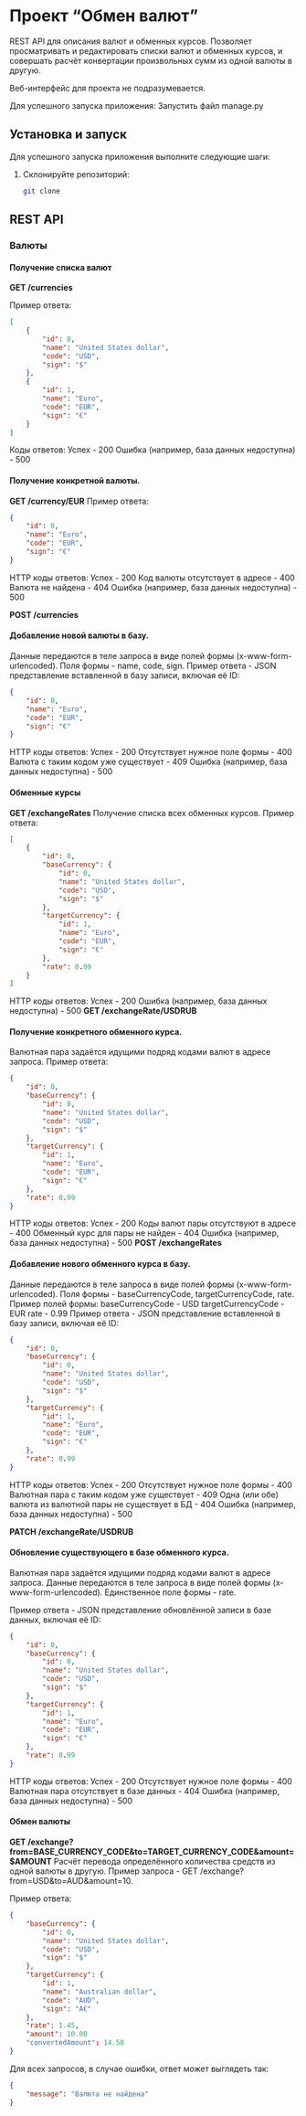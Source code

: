 # Проект “Обмен валют”

REST API для описания валют и обменных курсов. Позволяет просматривать и редактировать списки валют и обменных курсов, и совершать расчёт конвертации произвольных сумм из одной валюты в другую.

Веб-интерфейс для проекта не подразумевается.

Для успешного запуска приложения:
Запустить файл manage.py
## Установка и запуск

Для успешного запуска приложения выполните следующие шаги:

1. Склонируйте репозиторий:
    ```bash
    git clone 
    ```
## REST API

### Валюты

#### Получение списка валют

**GET /currencies**

Пример ответа:
```json
[
    {
        "id": 0,
        "name": "United States dollar",
        "code": "USD",
        "sign": "$"
    },
    {
        "id": 1,
        "name": "Euro",
        "code": "EUR",
        "sign": "€"
    }
]
```
Коды ответов:
    Успех - 200
    Ошибка (например, база данных недоступна) - 500

#### Получение конкретной валюты.

**GET /currency/EUR**
Пример ответа:
```json
{
    "id": 0,
    "name": "Euro",
    "code": "EUR",
    "sign": "€"
}
```
HTTP коды ответов:
    Успех - 200
    Код валюты отсутствует в адресе - 400
    Валюта не найдена - 404
    Ошибка (например, база данных недоступна) - 500

**POST /currencies**
#### Добавление новой валюты в базу.
 Данные передаются в теле запроса в виде полей формы (x-www-form-urlencoded). Поля формы - name, code, sign. 
 Пример ответа - JSON представление вставленной в базу записи, включая её ID:
```json
{
    "id": 0,
    "name": "Euro",
    "code": "EUR",
    "sign": "€"
}
```
HTTP коды ответов:
    Успех - 200
    Отсутствует нужное поле формы - 400
    Валюта с таким кодом уже существует - 409
    Ошибка (например, база данных недоступна) - 500
#### Обменные курсы
**GET /exchangeRates**
Получение списка всех обменных курсов. Пример ответа:
```json
[
    {
        "id": 0,
        "baseCurrency": {
            "id": 0,
            "name": "United States dollar",
            "code": "USD",
            "sign": "$"
        },
        "targetCurrency": {
            "id": 1,
            "name": "Euro",
            "code": "EUR",
            "sign": "€"
        },
        "rate": 0.99
    }
]
```
HTTP коды ответов:
    Успех - 200
    Ошибка (например, база данных недоступна) - 500
**GET /exchangeRate/USDRUB**
#### Получение конкретного обменного курса. 
Валютная пара задаётся идущими подряд кодами валют в адресе запроса. Пример ответа:
```json
{
    "id": 0,
    "baseCurrency": {
        "id": 0,
        "name": "United States dollar",
        "code": "USD",
        "sign": "$"
    },
    "targetCurrency": {
        "id": 1,
        "name": "Euro",
        "code": "EUR",
        "sign": "€"
    },
    "rate": 0.99
}
```
HTTP коды ответов:
    Успех - 200
    Коды валют пары отсутствуют в адресе - 400
    Обменный курс для пары не найден - 404
    Ошибка (например, база данных недоступна) - 500
**POST /exchangeRates**
#### Добавление нового обменного курса в базу. 

Данные передаются в теле запроса в виде полей формы (x-www-form-urlencoded). Поля формы - baseCurrencyCode, targetCurrencyCode, rate. Пример полей формы:
    baseCurrencyCode - USD
    targetCurrencyCode - EUR
    rate - 0.99
Пример ответа - JSON представление вставленной в базу записи, включая её ID:
```json
{
    "id": 0,
    "baseCurrency": {
        "id": 0,
        "name": "United States dollar",
        "code": "USD",
        "sign": "$"
    },
    "targetCurrency": {
        "id": 1,
        "name": "Euro",
        "code": "EUR",
        "sign": "€"
    },
    "rate": 0.99
}
```
HTTP коды ответов:
Успех - 200
Отсутствует нужное поле формы - 400
Валютная пара с таким кодом уже существует - 409
Одна (или обе) валюта из валютной пары не существует в БД - 404
Ошибка (например, база данных недоступна) - 500

**PATCH /exchangeRate/USDRUB**
#### Обновление существующего в базе обменного курса. 
Валютная пара задаётся идущими подряд кодами валют в адресе запроса. Данные передаются в теле запроса в виде полей формы (x-www-form-urlencoded). Единственное поле формы - rate.

Пример ответа - JSON представление обновлённой записи в базе данных, включая её ID:
```json
{
    "id": 0,
    "baseCurrency": {
        "id": 0,
        "name": "United States dollar",
        "code": "USD",
        "sign": "$"
    },
    "targetCurrency": {
        "id": 1,
        "name": "Euro",
        "code": "EUR",
        "sign": "€"
    },
    "rate": 0.99
}
```
HTTP коды ответов:
    Успех - 200
    Отсутствует нужное поле формы - 400
    Валютная пара отсутствует в базе данных - 404
    Ошибка (например, база данных недоступна) - 500

#### Обмен валюты
**GET /exchange?from=BASE_CURRENCY_CODE&to=TARGET_CURRENCY_CODE&amount=$AMOUNT**
Расчёт перевода определённого количества средств из одной валюты в другую. Пример запроса - GET /exchange?from=USD&to=AUD&amount=10.

Пример ответа:
```json
{
    "baseCurrency": {
        "id": 0,
        "name": "United States dollar",
        "code": "USD",
        "sign": "$"
    },
    "targetCurrency": {
        "id": 1,
        "name": "Australian dollar",
        "code": "AUD",
        "sign": "A€"
    },
    "rate": 1.45,
    "amount": 10.00
    "convertedAmount": 14.50
}
```

Для всех запросов, в случае ошибки, ответ может выглядеть так:
```json
{
    "message": "Валюта не найдена"
}
```
